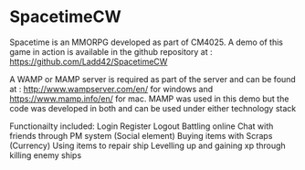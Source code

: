 

# SpacetimeCW
Spacetime is an MMORPG developed as part of CM4025. 
A demo of this game in action is available in the github repository at : https://github.com/Ladd42/SpacetimeCW

A WAMP or MAMP server is required as part of the server and can be found at : http://www.wampserver.com/en/ for windows and https://www.mamp.info/en/ for mac. MAMP was used in this demo but the code was developed in both and can be used under either technology stack


Functionailty included:
Login
Register
Logout
Battling online
Chat with friends through PM system (Social element)
Buying items with Scraps (Currency)
Using items to repair ship
Levelling up and gaining xp through killing enemy ships
